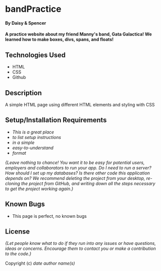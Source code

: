# bandPractice 

#### By Daisy & Spencer 

#### A practice website about my friend Manny's band, Gata Galactica! We learned how to make boxes, divs, spans, and floats!

## Technologies Used

* HTML
* CSS
* Github


## Description

A simple HTML page using different HTML elements and styling with CSS

## Setup/Installation Requirements

* _This is a great place_
* _to list setup instructions_
* _in a simple_
* _easy-to-understand_
* _format_

_{Leave nothing to chance! You want it to be easy for potential users, employers and collaborators to run your app. Do I need to run a server? How should I set up my databases? Is there other code this application depends on? We recommend deleting the project from your desktop, re-cloning the project from GitHub, and writing down all the steps necessary to get the project working again.}_

## Known Bugs

* This page is perfect, no known bugs 

## License

_{Let people know what to do if they run into any issues or have questions, ideas or concerns.  Encourage them to contact you or make a contribution to the code.}_

Copyright (c) _date_ _author name(s)_